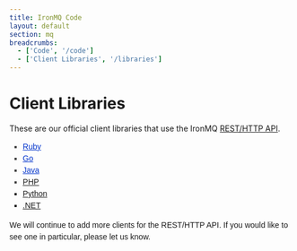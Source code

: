 ```yaml
---
title: IronMQ Code
layout: default
section: mq
breadcrumbs:
  - ['Code', '/code']
  - ['Client Libraries', '/libraries']
---
```


# Client Libraries

These are our official client libraries that use the IronMQ <a href="https://sites.google.com/a/iron.io/documentation/mq/api">REST/HTTP API</a>.&nbsp;<br>
<div>
<ul style="font-family:Arial,Verdana,sans-serif;line-height:21px"><li style="color:rgb(68,68,68);list-style-position:outside;list-style-type:square"><a href="https://github.com/iron-io/iron_mq_ruby" style="color:rgb(0,51,204);text-decoration:underline">Ruby</a></li>
<li style="color:rgb(68,68,68);list-style-position:outside;list-style-type:square"><a href="https://github.com/iron-io/iron_mq_go" style="color:rgb(0,51,204);text-decoration:underline">Go</a></li>
<li style="color:rgb(68,68,68);list-style-position:outside;list-style-type:square"><a href="https://github.com/iron-io/iron_mq_java" style="color:rgb(0,51,204);text-decoration:underline">Java</a></li>
<li style="color:rgb(68,68,68);list-style-position:outside;list-style-type:square"><u><a href="https://github.com/iron-io/iron_mq_php" target="_blank">PHP</a></u><br>
</li>
<li style="list-style-position:outside;list-style-type:square"><a href="https://github.com/iron-io/iron_mq_python">Python</a></li>
<li style="list-style-position:outside;list-style-type:square"><a href="https://github.com/iron-io/iron_mq_dotnet">.NET</a></li></ul>
</div>
<div><span style="font-family:Arial,Verdana,sans-serif;line-height:21px">We will continue to add more clients for the REST/HTTP API. If you would like to see one in particular, please let us know.</span></div>
<div><span style="font-family:Arial,Verdana,sans-serif;line-height:21px"><br>
</span></div>
